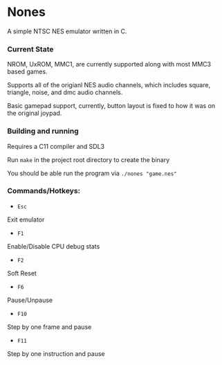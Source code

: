 # Nones

A simple NTSC NES emulator written in C.

### Current State

NROM, UxROM, MMC1, are currently supported along with most MMC3 based games.

Supports all of the origianl NES audio channels, which includes square, triangle, noise, and dmc audio channels.

Basic gamepad support, currently, button layout is fixed to how it was on the original joypad.

### Building and running

Requires a C11 compiler and SDL3

Run `make` in the project root directory to create the binary

You should be able run the program via `./nones "game.nes"`

### Commands/Hotkeys:

* `Esc`

Exit emulator

* `F1`

Enable/Disable CPU debug stats

* `F2`

Soft Reset

* `F6`

Pause/Unpause

* `F10`

Step by one frame and pause

* `F11`

Step by one instruction and pause
